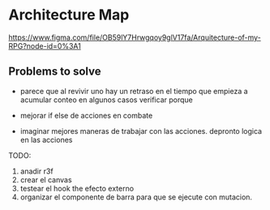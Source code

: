 # Architecture Map

https://www.figma.com/file/OB59lY7Hrwgqoy9glV17fa/Arquitecture-of-my-RPG?node-id=0%3A1

## Problems to solve

- parece que al revivir uno hay un retraso en el tiempo que empieza a acumular conteo en algunos casos verificar porque

- mejorar if else de acciones en combate
- imaginar mejores maneras de trabajar con las acciones. depronto logica en las acciones

TODO:

1. anadir r3f
2. crear el canvas
3. testear el hook the efecto externo
4. organizar el componente de barra para que se ejecute con mutacion.

